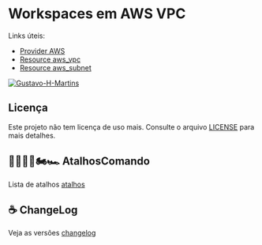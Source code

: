 # Workspaces em AWS VPC

Links úteis:

- [Provider AWS](https://registry.terraform.io/providers/hashicorp/aws/latest/docs)
- [Resource aws_vpc](https://registry.terraform.io/providers/hashicorp/aws/latest/docs/resources/vpc)
- [Resource aws_subnet](https://registry.terraform.io/providers/hashicorp/aws/latest/docs/resources/subnet)

[![Gustavo-H-Martins](https://github-readme-stats.vercel.app/api?username=Gustavo-H-Martins&show_icons=true&theme=radical)](https://github.com/Gustavo-H-Martins)

## Licença
Este projeto não tem licença de uso mais. Consulte o arquivo [LICENSE](../licence) para mais detalhes.

## 🏃🏾‍♂️💨🏍️🏎️ AtalhosComando
Lista de atalhos [atalhos](../atalhos.md)

## ☕ ChangeLog
Veja as versões [changelog](../changelog.md)